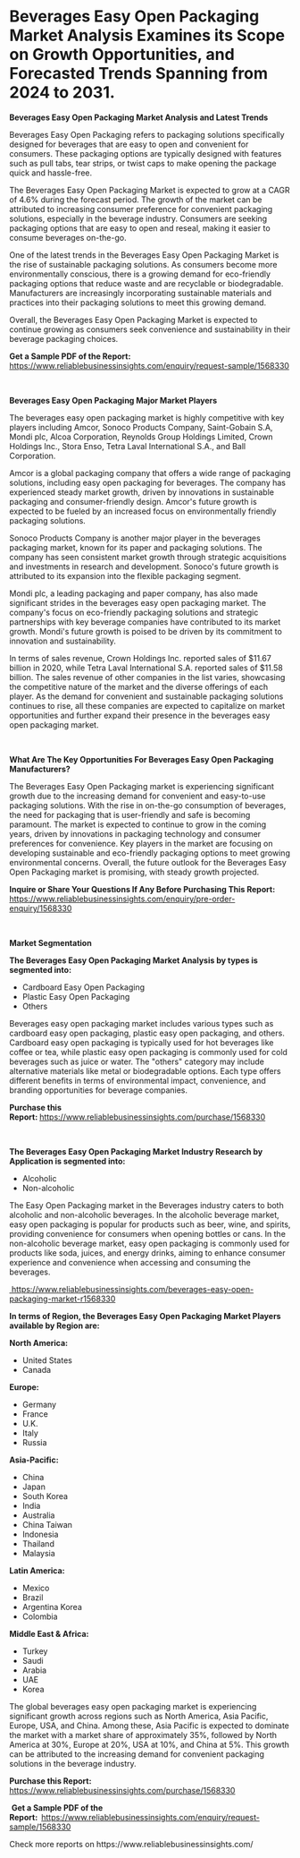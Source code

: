 <p><h1>Beverages Easy Open Packaging Market Analysis Examines its Scope on Growth Opportunities, and Forecasted Trends Spanning from 2024 to 2031.</h1></p><p><strong>Beverages Easy Open Packaging Market Analysis and Latest Trends</strong></p>
<p><p>Beverages Easy Open Packaging refers to packaging solutions specifically designed for beverages that are easy to open and convenient for consumers. These packaging options are typically designed with features such as pull tabs, tear strips, or twist caps to make opening the package quick and hassle-free.</p><p>The Beverages Easy Open Packaging Market is expected to grow at a CAGR of 4.6% during the forecast period. The growth of the market can be attributed to increasing consumer preference for convenient packaging solutions, especially in the beverage industry. Consumers are seeking packaging options that are easy to open and reseal, making it easier to consume beverages on-the-go.</p><p>One of the latest trends in the Beverages Easy Open Packaging Market is the rise of sustainable packaging solutions. As consumers become more environmentally conscious, there is a growing demand for eco-friendly packaging options that reduce waste and are recyclable or biodegradable. Manufacturers are increasingly incorporating sustainable materials and practices into their packaging solutions to meet this growing demand.</p><p>Overall, the Beverages Easy Open Packaging Market is expected to continue growing as consumers seek convenience and sustainability in their beverage packaging choices.</p></p>
<p><strong>Get a Sample PDF of the Report:&nbsp;</strong> <a href="https://www.reliablebusinessinsights.com/enquiry/request-sample/1568330">https://www.reliablebusinessinsights.com/enquiry/request-sample/1568330</a></p>
<p>&nbsp;</p>
<p><strong>Beverages Easy Open Packaging Major Market Players</strong></p>
<p><p>The beverages easy open packaging market is highly competitive with key players including Amcor, Sonoco Products Company, Saint-Gobain S.A, Mondi plc, Alcoa Corporation, Reynolds Group Holdings Limited, Crown Holdings Inc., Stora Enso, Tetra Laval International S.A., and Ball Corporation.</p><p>Amcor is a global packaging company that offers a wide range of packaging solutions, including easy open packaging for beverages. The company has experienced steady market growth, driven by innovations in sustainable packaging and consumer-friendly design. Amcor's future growth is expected to be fueled by an increased focus on environmentally friendly packaging solutions.</p><p>Sonoco Products Company is another major player in the beverages packaging market, known for its paper and packaging solutions. The company has seen consistent market growth through strategic acquisitions and investments in research and development. Sonoco's future growth is attributed to its expansion into the flexible packaging segment.</p><p>Mondi plc, a leading packaging and paper company, has also made significant strides in the beverages easy open packaging market. The company's focus on eco-friendly packaging solutions and strategic partnerships with key beverage companies have contributed to its market growth. Mondi's future growth is poised to be driven by its commitment to innovation and sustainability.</p><p>In terms of sales revenue, Crown Holdings Inc. reported sales of $11.67 billion in 2020, while Tetra Laval International S.A. reported sales of $11.58 billion. The sales revenue of other companies in the list varies, showcasing the competitive nature of the market and the diverse offerings of each player. As the demand for convenient and sustainable packaging solutions continues to rise, all these companies are expected to capitalize on market opportunities and further expand their presence in the beverages easy open packaging market.</p></p>
<p>&nbsp;</p>
<p><strong>What Are The Key Opportunities For Beverages Easy Open Packaging Manufacturers?</strong></p>
<p><p>The Beverages Easy Open Packaging market is experiencing significant growth due to the increasing demand for convenient and easy-to-use packaging solutions. With the rise in on-the-go consumption of beverages, the need for packaging that is user-friendly and safe is becoming paramount. The market is expected to continue to grow in the coming years, driven by innovations in packaging technology and consumer preferences for convenience. Key players in the market are focusing on developing sustainable and eco-friendly packaging options to meet growing environmental concerns. Overall, the future outlook for the Beverages Easy Open Packaging market is promising, with steady growth projected.</p></p>
<p><strong>Inquire or Share Your Questions If Any Before Purchasing This Report:</strong> <a href="https://www.reliablebusinessinsights.com/enquiry/pre-order-enquiry/1568330">https://www.reliablebusinessinsights.com/enquiry/pre-order-enquiry/1568330</a></p>
<p>&nbsp;</p>
<p><strong>Market Segmentation</strong></p>
<p><strong>The Beverages Easy Open Packaging Market Analysis by types is segmented into:</strong></p>
<p><ul><li>Cardboard Easy Open Packaging</li><li>Plastic Easy Open Packaging</li><li>Others</li></ul></p>
<p><p>Beverages easy open packaging market includes various types such as cardboard easy open packaging, plastic easy open packaging, and others. Cardboard easy open packaging is typically used for hot beverages like coffee or tea, while plastic easy open packaging is commonly used for cold beverages such as juice or water. The "others" category may include alternative materials like metal or biodegradable options. Each type offers different benefits in terms of environmental impact, convenience, and branding opportunities for beverage companies.</p></p>
<p><strong>Purchase this Report:&nbsp;</strong><a href="https://www.reliablebusinessinsights.com/purchase/1568330">https://www.reliablebusinessinsights.com/purchase/1568330</a></p>
<p>&nbsp;</p>
<p><strong>The Beverages Easy Open Packaging Market Industry Research by Application is segmented into:</strong></p>
<p><ul><li>Alcoholic</li><li>Non-alcoholic</li></ul></p>
<p><p>The Easy Open Packaging market in the Beverages industry caters to both alcoholic and non-alcoholic beverages. In the alcoholic beverage market, easy open packaging is popular for products such as beer, wine, and spirits, providing convenience for consumers when opening bottles or cans. In the non-alcoholic beverage market, easy open packaging is commonly used for products like soda, juices, and energy drinks, aiming to enhance consumer experience and convenience when accessing and consuming the beverages.</p></p>
<p><a href="https://www.reliablebusinessinsights.com/beverages-easy-open-packaging-market-r1568330">&nbsp;https://www.reliablebusinessinsights.com/beverages-easy-open-packaging-market-r1568330</a></p>
<p><strong>In terms of Region, the Beverages Easy Open Packaging Market Players available by Region are:</strong></p>
<p>
    <p> <strong> North America: </strong>
        <ul>
            <li>United States</li>
            <li>Canada</li>
        </ul>
        </p> 
    <p> <strong> Europe: </strong>
        <ul>
            <li>Germany</li>
            <li>France</li>
            <li>U.K.</li>
            <li>Italy</li>
            <li>Russia</li>
        </ul>
        </p> 
    <p> <strong> Asia-Pacific: </strong>
        <ul>
            <li>China</li>
            <li>Japan</li>
            <li>South Korea</li>
            <li>India</li>
            <li>Australia</li>
            <li>China Taiwan</li>
            <li>Indonesia</li>
            <li>Thailand</li>
            <li>Malaysia</li>
        </ul>
        </p> 
    <p> <strong> Latin America: </strong>
        <ul>
            <li>Mexico</li>
            <li>Brazil</li>
            <li>Argentina Korea</li>
            <li>Colombia</li>
        </ul>
        </p> 
    <p> <strong> Middle East & Africa: </strong>
        <ul>
            <li>Turkey</li>
            <li>Saudi</li>
            <li>Arabia</li>
            <li>UAE</li>
            <li>Korea</li>
        </ul>
    </p>
    </p>
<p><p>The global beverages easy open packaging market is experiencing significant growth across regions such as North America, Asia Pacific, Europe, USA, and China. Among these, Asia Pacific is expected to dominate the market with a market share of approximately 35%, followed by North America at 30%, Europe at 20%, USA at 10%, and China at 5%. This growth can be attributed to the increasing demand for convenient packaging solutions in the beverage industry.</p></p>
<p><strong>Purchase this Report: </strong><a href="https://www.reliablebusinessinsights.com/purchase/1568330">https://www.reliablebusinessinsights.com/purchase/1568330</a></p>
<p>&nbsp;<strong>Get a Sample PDF of the Report:&nbsp;&nbsp;</strong><a href="https://www.reliablebusinessinsights.com/enquiry/request-sample/1568330">https://www.reliablebusinessinsights.com/enquiry/request-sample/1568330</a></p>
<p><strong></strong></p>
<p>Check more reports on https://www.reliablebusinessinsights.com/</p>